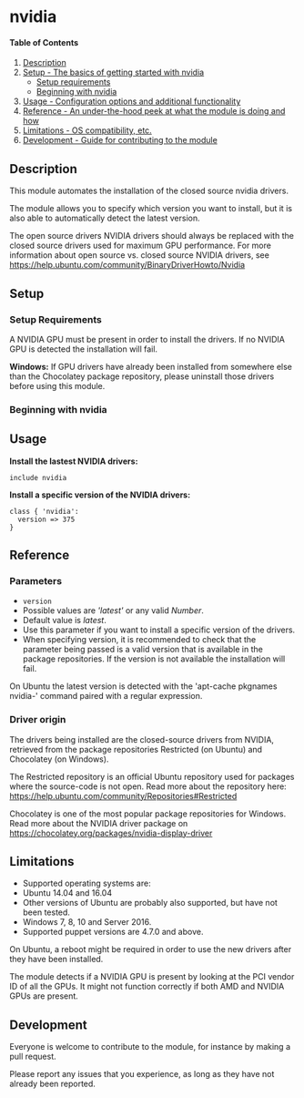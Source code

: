 # nvidia

#### Table of Contents

1. [Description](#description)
1. [Setup - The basics of getting started with nvidia](#setup)
    * [Setup requirements](#setup-requirements)
    * [Beginning with nvidia](#beginning-with-nvidia)
1. [Usage - Configuration options and additional functionality](#usage)
1. [Reference - An under-the-hood peek at what the module is doing and how](#reference)
1. [Limitations - OS compatibility, etc.](#limitations)
1. [Development - Guide for contributing to the module](#development)

## Description

This module automates the installation of the closed source nvidia drivers.

The module allows you to specify which version you want to install, but it is also able to automatically detect the latest version.

The open source drivers NVIDIA drivers should always be replaced with the closed source drivers used for maximum GPU performance. For more information about open source vs. closed source NVIDIA drivers, see <https://help.ubuntu.com/community/BinaryDriverHowto/Nvidia>

## Setup

### Setup Requirements
A NVIDIA GPU must be present in order to install the drivers. If no NVIDIA GPU is detected the installation will fail.

**Windows:** If GPU drivers have already been installed from somewhere else than the Chocolatey package repository, please uninstall those drivers before using this module.

### Beginning with nvidia



## Usage
**Install the lastest NVIDIA drivers:**

```
include nvidia
```

**Install a specific version of the NVIDIA drivers:**

```
class { 'nvidia':
  version => 375
}
```

## Reference

### Parameters

* `version` 
 * Possible values are *'latest'* or any valid *Number*. 
 * Default value is *latest*.
 * Use this parameter if you want to install a specific version of the drivers. 
 * When specifying version, it is recommended to check that the parameter being passed is a valid version that is available in the package repositories. If the version is not available the installation will fail.

On Ubuntu the latest version is detected with the 'apt-cache pkgnames nvidia-' command paired with a regular expression.

### Driver origin
The drivers being installed are the closed-source drivers from NVIDIA, retrieved from the package repositories Restricted (on Ubuntu) and Chocolatey (on Windows).

The Restricted repository is an official Ubuntu repository used for packages where the source-code is not open. Read more about the repository here: <https://help.ubuntu.com/community/Repositories#Restricted>

Chocolatey is one of the most popular package repositories for Windows. Read more about the NVIDIA driver package on <https://chocolatey.org/packages/nvidia-display-driver>

## Limitations
* Supported operating systems are:
 * Ubuntu 14.04 and 16.04
 * Other versions of Ubuntu are probably also supported, but have not been tested.
 * Windows 7, 8, 10 and Server 2016. 
* Supported puppet versions are 4.7.0 and above.

On Ubuntu, a reboot might be required in order to use the new drivers after they have been installed.

The module detects if a NVIDIA GPU is present by looking at the PCI vendor ID of all the GPUs. It might not function correctly if both AMD and NVIDIA GPUs are present.

## Development

Everyone is welcome to contribute to the module, for instance by making a pull request.

Please report any issues that you experience, as long as they have not already been reported.
